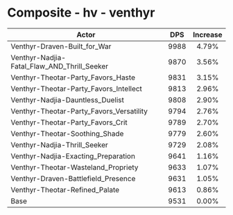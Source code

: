 # Composite - hv - venthyr
| Actor | DPS | Increase |
|---|:---:|:---:|
|Venthyr-Draven-Built_for_War|9988|4.79%|
|Venthyr-Nadjia-Fatal_Flaw_AND_Thrill_Seeker|9870|3.56%|
|Venthyr-Theotar-Party_Favors_Haste|9831|3.15%|
|Venthyr-Theotar-Party_Favors_Intellect|9813|2.96%|
|Venthyr-Nadjia-Dauntless_Duelist|9808|2.90%|
|Venthyr-Theotar-Party_Favors_Versatility|9794|2.76%|
|Venthyr-Theotar-Party_Favors_Crit|9789|2.70%|
|Venthyr-Theotar-Soothing_Shade|9779|2.60%|
|Venthyr-Nadjia-Thrill_Seeker|9729|2.08%|
|Venthyr-Nadjia-Exacting_Preparation|9641|1.16%|
|Venthyr-Theotar-Wasteland_Propriety|9633|1.07%|
|Venthyr-Draven-Battlefield_Presence|9631|1.05%|
|Venthyr-Theotar-Refined_Palate|9613|0.86%|
|Base|9531|0.00%|
